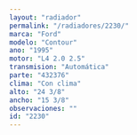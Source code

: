 ```yaml
---
layout: "radiador"
permalink: "/radiadores/2230/"
marca: "Ford"
modelo: "Contour"
ano: "1995"
motor: "L4 2.0 2.5"
transmision: "Automática"
parte: "432376"
clima: "Con clima"
alto: "24 3/8"
ancho: "15 3/8"
observaciones: ""
id: "2230"
---
```


